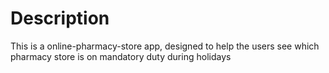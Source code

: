 # Description


This is a online-pharmacy-store app, designed to help the users see which pharmacy store is on mandatory duty during holidays 

